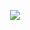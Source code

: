 <a href="https://bigears.monster"><p align="center"><img src="https://user-images.githubusercontent.com/17166139/113378250-709daf80-936e-11eb-9fc7-557255863963.png"></p></a>
